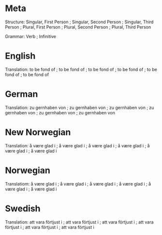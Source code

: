 Meta
====

Structure: Singular, First Person ; Singular, Second Person ; Singular, Third Person ;
           Plural, First Person   ; Plural, Second Person   ; Plural, Third Person

Grammar:   Verb ; Infinitive



English
=======

Translation: to be fond of ; to be fond of ; to be fond of ;
             to be fond of ; to be fond of ; to be fond of



German
======

Translation: zu gernhaben von ; zu gernhaben von ; zu gernhaben von ;
             zu gernhaben von ; zu gernhaben von ; zu gernhaben von



New Norwegian
=============

Translation: å være glad i ; å være glad i ; å være glad i ;
             å være glad i ; å være glad i ; å være glad i



Norwegian
=========

Translatiom: å være glad i ; å være glad i ; å være glad i ;
             å være glad i ; å være glad i ; å være glad i



Swedish
=======

Translation: att vara förtjust i ; att vara förtjust i ; att vara förtjust i ;
             att vara förtjust i ; att vara förtjust i ; att vara förtjust i
